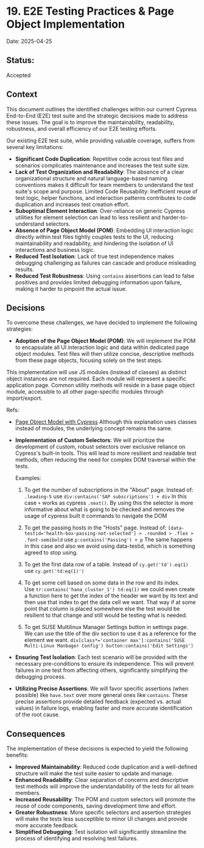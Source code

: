 # 19. E2E Testing Practices & Page Object Implementation

Date: 2025-04-25

## Status: 

Accepted

## Context

This document outlines the identified challenges within our current Cypress End-to-End (E2E) test suite and the strategic decisions made to address these issues. The goal is to improve the maintainability, readability, robustness, and overall efficiency of our E2E testing efforts.

Our existing E2E test suite, while providing valuable coverage, suffers from several key limitations:

- **Significant Code Duplication**: Repetitive code across test files and scenarios complicates maintenance and increases the test suite size.
- **Lack of Test Organization and Readability**: The absence of a clear organizational structure and natural language-based naming conventions makes it difficult for team members to understand the test suite's scope and purpose.
Limited Code Reusability: Inefficient reuse of test logic, helper functions, and interaction patterns contributes to code duplication and increases test creation effort.
- **Suboptimal Element Interaction**: Over-reliance on generic Cypress utilities for element selection can lead to less resilient and harder-to-understand selectors.
- **Absence of Page Object Model (POM)**: Embedding UI interaction logic directly within test files tightly couples tests to the UI, reducing maintainability and readability, and hindering the isolation of UI interactions and business logic.
- **Reduced Test Isolation**: Lack of true test independence makes debugging challenging as failures can cascade and produce misleading results.
- **Reduced Test Robustness**: Using `contains` assertions can lead to false positives and provides limited debugging information upon failure, making it harder to pinpoint the actual issue.

## Decisions
To overcome these challenges, we have decided to implement the following strategies:

- **Adoption of the Page Object Model (POM)**: We will implement the POM to encapsulate all UI interaction logic and data within dedicated page object modules. Test files will then utilize concise, descriptive methods from these page objects, focusing solely on the test steps.

This implementation will use JS modules (instead of classes) as distinct object instances are not required. Each module will represent a specific application page. Common utility methods will reside in a base page object module, accessible to all other page-specific modules through import/export.

Refs: 
- [Page Object Model with Cypress](https://dev.to/aswani25/implementing-the-page-object-model-pom-with-cypress-a-step-by-step-guide-5c2i) Although this explanation uses classes instead of modules, the underlying concept remains the same.

- **Implementation of Custom Selectors**: We will prioritize the development of custom, robust selectors over exclusive reliance on Cypress's built-in tools. This will lead to more resilient and readable test methods, often reducing the need for complex DOM traversal within the tests.

    Examples:
    1. To get the number of subscriptions in the "About" page. 
    Instead of: `.leading-5` use `div:contains('SAP subscriptions') + div` In this case `+` works as cypress `.next()`. By using this the selector is more informative about what is going to be checked and removes the usage of cypress built it commands to navigate the DOM

    2. To get the passing hosts in the "Hosts" page. 
    Instead of: `[data-testid='health-box-passing-not-selected'] > .rounded > .flex > .font-semibold` use `p:contains('Passing') + p` The same happens in this case and also we avoid using data-testid, which is something agreed to stop using.

    3. To get the first data row of a table. 
    Instead of `cy.get('td').eq(1)` use `cy.get('td:eq(1)')`

    4. To get some cell based on some data in the row and its index.     
    Use `tr:contains('hana_cluster_1') td:eq(1)` we could even create a function here to get the index of the header we want by its text and then use that index to get the data cell we want. That way if at some point that column is placed somewhere else the test would be resilient to that change and still would be testing what is needed.

    5. To get SUSE Multilinux Manager Settings button in settings page.   
    We can use the title of the div section to use it as a reference for the element we want.
    `div[class*='container max']:contains('SUSE Multi-Linux Manbager Config') button:contains('Edit Settings')`

- **Ensuring Test Isolation**: Each test scenario will be provided with the necessary pre-conditions to ensure its independence. This will prevent failures in one test from affecting others, significantly simplifying the debugging process.

- **Utilizing Precise Assertions**: We will favor specific assertions (when possible) like `have.text` over more general ones like `contains`. These precise assertions provide detailed feedback (expected vs. actual values) in failure logs, enabling faster and more accurate identification of the root cause.

## Consequences
The implementation of these decisions is expected to yield the following benefits:

- **Improved Maintainability**: Reduced code duplication and a well-defined structure will make the test suite easier to update and manage.
- **Enhanced Readability**: Clear separation of concerns and descriptive test methods will improve the understandability of the tests for all team members.
- **Increased Reusability**: The POM and custom selectors will promote the reuse of code components, saving development time and effort.
- **Greater Robustness**: More specific selectors and assertion strategies will make the tests less susceptible to minor UI changes and provide more accurate feedback.
- **Simplified Debugging**: Test isolation will significantly streamline the process of identifying and resolving test failures.